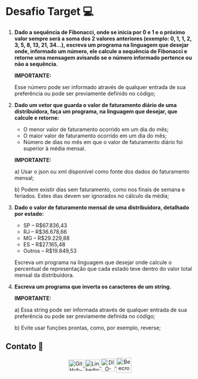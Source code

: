 # Desafio Target 💻

1. **Dado a sequência de Fibonacci, onde se inicia por 0 e 1 e o próximo valor sempre será a soma dos 2 valores anteriores (exemplo: 0, 1, 1, 2, 3, 5, 8, 13, 21, 34...), escreva um programa na linguagem que desejar onde, informado um número, ele calcule a sequência de Fibonacci e retorne uma mensagem avisando se o número informado pertence ou não a sequência.**

   <p><strong>IMPORTANTE:</strong></p>
    <p>Esse número pode ser informado através de qualquer entrada de sua preferência ou pode ser previamente definido no código;</p>
2. **Dado um vetor que guarda o valor de faturamento diário de uma distribuidora, faça um programa, na linguagem que desejar, que calcule e retorne:**

   - O menor valor de faturamento ocorrido em um dia do mês;
   - O maior valor de faturamento ocorrido em um dia do mês;
   - Número de dias no mês em que o valor de faturamento diário foi superior à média mensal.

   <p><strong>IMPORTANTE:</strong></p>
    <p>a) Usar o json ou xml disponível como fonte dos dados do faturamento mensal;</p>
    <p>b) Podem existir dias sem faturamento, como nos finais de semana e feriados. Estes dias devem ser ignorados no cálculo da média;</p>
3. **Dado o valor de faturamento mensal de uma distribuidora, detalhado por estado:**

   - SP – R$67.836,43
   - RJ – R$36.678,66
   - MG – R$29.229,88
   - ES – R$27.165,48
   - Outros – R$19.849,53

   <p>Escreva um programa na linguagem que desejar onde calcule o percentual de representação que cada estado teve dentro do valor total mensal da distribuidora.</p>
4. **Escreva um programa que inverta os caracteres de um string.**

   <p><strong>IMPORTANTE:</strong></p>
    <p> a) Essa string pode ser informada através de qualquer entrada de sua preferência ou pode ser previamente definida no código;</p>
    <p>b) Evite usar funções prontas, como, por exemplo, reverse;</p>

## Contato 📱

<div align="center">
    <a href="https://github.com/vicentejluz" target="blank"><img align="center" src="https://github.com/rahuldkjain/github-profile-readme-generator/blob/master/src/images/icons/Social/github.svg" alt="GitHub-vicentejluz" height="30" width="40" />
    </a>
    <a href="https://www.linkedin.com/in/vicentejluz" target="blank"><img align="center" src="https://raw.githubusercontent.com/rahuldkjain/github-profile-readme-generator/master/src/images/icons/Social/linked-in-alt.svg" alt="Linkedin-vicentejluz" height="30" width="40" />
    </a>  
    <a href="https://web.dio.me/users/vicentejluz" target="_blank"><img align="center" src="https://web.dio.me/favicon/favicon-32x32.png" alt="DIO-Vicente-Luz" height="35" width="37" />
    </a>
    <a href="https://www.beecrowd.com.br/judge/pt/profile/374484" target="blank"><img align="center" src="https://www.beecrowd.com.br/judge/favicon.ico?1635097036" alt="Beecrowd-Vicente-Luz" height="40" width="40" />
    </a>
  <br>
</div>
